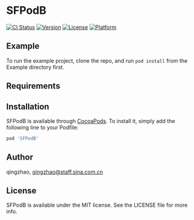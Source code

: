 # SFPodB

[![CI Status](https://img.shields.io/travis/qingzhao/SFPodB.svg?style=flat)](https://travis-ci.org/qingzhao/SFPodB)
[![Version](https://img.shields.io/cocoapods/v/SFPodB.svg?style=flat)](https://cocoapods.org/pods/SFPodB)
[![License](https://img.shields.io/cocoapods/l/SFPodB.svg?style=flat)](https://cocoapods.org/pods/SFPodB)
[![Platform](https://img.shields.io/cocoapods/p/SFPodB.svg?style=flat)](https://cocoapods.org/pods/SFPodB)

## Example

To run the example project, clone the repo, and run `pod install` from the Example directory first.

## Requirements

## Installation

SFPodB is available through [CocoaPods](https://cocoapods.org). To install
it, simply add the following line to your Podfile:

```ruby
pod 'SFPodB'
```

## Author

qingzhao, qingzhao@staff.sina.com.cn

## License

SFPodB is available under the MIT license. See the LICENSE file for more info.

